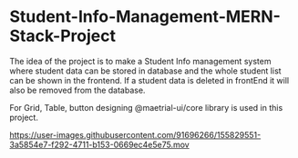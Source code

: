 # Student-Info-Management-MERN-Stack-Project


The idea of the project is to make a Student Info management system where student data can be stored in database and the whole student list can be shown in the frontend. If a student data is deleted in frontEnd it will also be removed from the database. 



For Grid, Table, button designing @maetrial-ui/core library is used in this project. 








https://user-images.githubusercontent.com/91696266/155829551-3a5854e7-f292-4711-b153-0669ec4e5e75.mov

